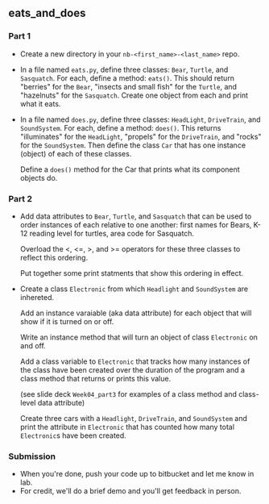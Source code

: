## eats_and_does

### Part 1

* Create a new directory in your `nb-<first_name>-<last_name>` repo.

* In a file named `eats.py`, define three classes: `Bear`, `Turtle`, and 
`Sasquatch`. For each, define a method: `eats()`. This should return "berries" for the `Bear`, "insects and small fish" for the `Turtle`, and "hazelnuts" for the `Sasquatch`. Create one object from each and print what it eats.

* In a file named `does.py`, define three classes: `HeadLight`, `DriveTrain`, and `SoundSystem`. For each, define a method: `does()`. This returns "illuminates" for the `HeadLight`, "propels" for the `DriveTrain`, and "rocks" for the `SoundSystem`. Then define the class `Car` that has one instance (object) of each of these classes.

  Define a `does()` method for the Car that prints what its component objects do.


### Part 2

* Add data attributes to `Bear`, `Turtle`, and `Sasquatch` that can be used to order instances of each relative to one another: first names for Bears, K-12 reading level for turtles, area code for Sasquatch.

  Overload the <, <=, >, and >= operators for these three classes to reflect this ordering.

  Put together some print statments that show this ordering in effect.

* Create a class `Electronic` from which `Headlight` and `SoundSystem` are inhereted. 

  Add an instance varaiable (aka data attribute) for each object that will show if it is turned on or off. 

  Write an instance method that will turn an object of class `Electronic` on and off.

  Add a class variable to `Electronic` that tracks how many instances of the class have been created over the duration of the program and a class method that returns or prints this value.

  (see slide deck `Week04_part3` for examples of a class method and class-level data attribute) 

  Create three cars with a `Headlight`, `DriveTrain`, and `SoundSystem` and print the attribute in `Electronic` that has counted how many total `Electronic`s have been created.

### Submission

* When you're done, push your code up to bitbucket and let me know in lab.
* For credit, we'll do a brief demo and you'll get feedback in person.
